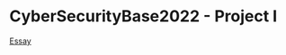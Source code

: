 # CyberSecurityBase2022 - Project I

[Essay](https://github.com/yuzamonkey/csb_project_2022/blob/main/essay.txt)
